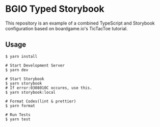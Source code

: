 # BGIO Typed Storybook

This repository is an example of a combined TypeScript and Storybook configuration based on boardgame.io's TicTacToe tutorial.

## Usage

```
$ yarn install

# Start Development Server
$ yarn dev

# Start Storybook
$ yarn storybook
# If error:0308010C occures, use this.
$ yarn storybook:local

# Format Codes(lint & prettier)
$ yarn format

# Run Tests
$ yarn test
```
